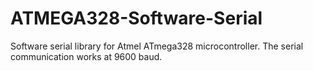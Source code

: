 # ATMEGA328-Software-Serial
Software serial library for Atmel ATmega328 microcontroller. The serial communication works at 9600 baud.
